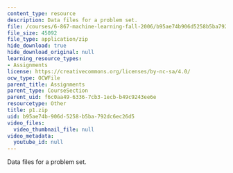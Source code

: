 ```yaml
---
content_type: resource
description: Data files for a problem set.
file: /courses/6-867-machine-learning-fall-2006/b95ae74b906d5258b5ba792dc6ec26d5_p1.zip
file_size: 45092
file_type: application/zip
hide_download: true
hide_download_original: null
learning_resource_types:
- Assignments
license: https://creativecommons.org/licenses/by-nc-sa/4.0/
ocw_type: OCWFile
parent_title: Assignments
parent_type: CourseSection
parent_uid: f6c0aa49-6336-7cb3-1ecb-b49c9243ee6e
resourcetype: Other
title: p1.zip
uid: b95ae74b-906d-5258-b5ba-792dc6ec26d5
video_files:
  video_thumbnail_file: null
video_metadata:
  youtube_id: null
---
```

Data files for a problem set.